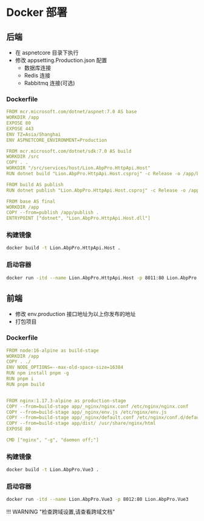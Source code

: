 # Docker 部署

## 后端

- 在 aspnetcore 目录下执行
- 修改 appsetting.Production.json 配置
  - 数据库连接
  - Redis 连接
  - Rabbitmq 连接(可选)

### Dockerfile

```yaml
FROM mcr.microsoft.com/dotnet/aspnet:7.0 AS base
WORKDIR /app
EXPOSE 80
EXPOSE 443
ENV TZ=Asia/Shanghai
ENV ASPNETCORE_ENVIRONMENT=Production

FROM mcr.microsoft.com/dotnet/sdk:7.0 AS build
WORKDIR /src
COPY . .
WORKDIR "/src/services/host/Lion.AbpPro.HttpApi.Host"
RUN dotnet build "Lion.AbpPro.HttpApi.Host.csproj" -c Release -o /app/build

FROM build AS publish
RUN dotnet publish "Lion.AbpPro.HttpApi.Host.csproj" -c Release -o /app/publish /p:UseAppHost=false

FROM base AS final
WORKDIR /app
COPY --from=publish /app/publish .
ENTRYPOINT ["dotnet", "Lion.AbpPro.HttpApi.Host.dll"]
```

### 构建镜像

```bash
docker build -t Lion.AbpPro.HttpApi.Host .
```

### 启动容器

```bash
docker run -itd --name Lion.AbpPro.HttpApi.Host -p 8011:80 Lion.AbpPro.HttpApi.Host
```

## 前端

- 修改 env.production 接口地址为以上你发布的地址
- 打包项目

### Dockerfile

```yml
FROM node:16-alpine as build-stage
WORKDIR /app
COPY . ./
ENV NODE_OPTIONS=--max-old-space-size=16384
RUN npm install pnpm -g
RUN pnpm i
RUN pnpm build


FROM nginx:1.17.3-alpine as production-stage
COPY --from=build-stage app/_nginx/nginx.conf /etc/nginx/nginx.conf
COPY --from=build-stage app/_nginx/env.js /etc/nginx/env.js
COPY --from=build-stage app/_nginx/default.conf /etc/nginx/conf.d/default.conf
COPY --from=build-stage app/dist/ /usr/share/nginx/html
EXPOSE 80

CMD ["nginx", "-g", "daemon off;"]
```

### 构建镜像

```bash
docker build -t Lion.AbpPro.Vue3 .
```

### 启动容器

```bash
docker run -itd --name Lion.AbpPro.Vue3 -p 8012:80 Lion.AbpPro.Vue3
```

!!! WARNING "检查跨域设置,请查看跨域文档"
